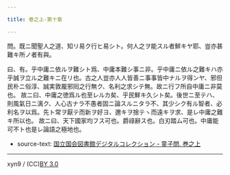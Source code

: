 ```yaml
---

title: 巻之上-第十章

---
```



問。既ニ聞聖人之道、知リ易ク行ヒ易シト。何人之ヲ能スル者鮮キヤ耶、豈亦甚難キ所ノ者有與。

曰、有。乎中庸ニ依ルヲ難シト爲、中庸本難シ事ニ非。乎中庸ニ依ル之難キハ亦乎誠ヲ立ル之難キニ在リ也。古之人豈亦人人皆善ニ事事皆中ナルヲ得ンヤ、邪但民朴ニ俗淳、誠実敦龎邪囘之行無ク、名利之求シテ無。故ニ行フ所自中庸ニ非莫也。
故ニ曰、中庸之徳爲ル也至レルカ矣、乎民鮮キ久シト矣。後世ニ至テハ、則風氣日ニ漓ク、人心古ナラ不愚者固ニ論スルニタラ不、其少シク有ル智者、必利名ヲ以爲。先ト常ヲ厭テ而新ヲ好ヨ、邇キヲ捨テヽ而遠キヲ求、是レ中庸之難キ所以也。
故ニ曰、天下國家均フス可也。爵祿辭ス也。白刃踏ム可也。中庸能可不ト也是レ論語之極地也。






* source-text: [国立国会図書館デジタルコレクション - 童子問. 巻之上](http://dl.ndl.go.jp/info:ndljp/pid/757852/13)

---
xyn9 / (CC)[BY 3.0](https://creativecommons.org/licenses/by/3.0/deed)
